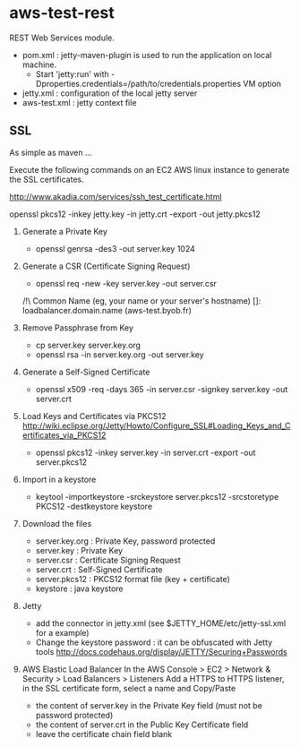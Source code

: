 aws-test-rest
=============

REST Web Services module. 

- pom.xml : jetty-maven-plugin is used to run the application on local machine. 
	+ Start 'jetty:run' with -Dproperties.credentials=/path/to/credentials.properties VM option
- jetty.xml : configuration of the local jetty server
- aws-test.xml : jetty context file


SSL
---
As simple as maven ...

Execute the following commands on an EC2 AWS linux instance to generate the SSL certificates.

http://www.akadia.com/services/ssh_test_certificate.html

openssl pkcs12 -inkey jetty.key -in jetty.crt -export -out jetty.pkcs12

1. Generate a Private Key
	- openssl genrsa -des3 -out server.key 1024

2. Generate a CSR (Certificate Signing Request)
	- openssl req -new -key server.key -out server.csr

	/!\ Common Name (eg, your name or your server's hostname) []: loadbalancer.domain.name (aws-test.byob.fr)

3. Remove Passphrase from Key
	- cp server.key server.key.org
	- openssl rsa -in server.key.org -out server.key

4. Generate a Self-Signed Certificate
	- openssl x509 -req -days 365 -in server.csr -signkey server.key -out server.crt

5. Load Keys and Certificates via PKCS12 
	http://wiki.eclipse.org/Jetty/Howto/Configure_SSL#Loading_Keys_and_Certificates_via_PKCS12
	- openssl pkcs12 -inkey server.key -in server.crt -export -out server.pkcs12

6. Import in a keystore 
	- keytool -importkeystore -srckeystore server.pkcs12 -srcstoretype PKCS12 -destkeystore keystore

7. Download the files
	- server.key.org : Private Key, password protected 
	- server.key : Private Key
	- server.csr : Certificate Signing Request
	- server.crt : Self-Signed Certificate
	- server.pkcs12 : PKCS12 format file (key + certificate)
	- keystore : java keystore

8. Jetty
	- add the connector in jetty.xml (see $JETTY_HOME/etc/jetty-ssl.xml for a example)
	- Change the keystore password : it can be obfuscated with Jetty tools http://docs.codehaus.org/display/JETTY/Securing+Passwords

9. AWS Elastic Load Balancer
	In the AWS Console > EC2 > Network & Security > Load Balancers > Listeners
	Add a HTTPS to HTTPS listener, in the SSL certificate form, select a name and Copy/Paste
	* the content of server.key in the Private Key field (must not be password protected)
	* the content of server.crt in the Public Key Certificate field
	* leave the certificate chain field blank
 
